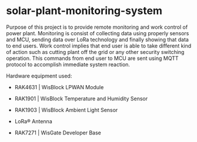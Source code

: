 # solar-plant-monitoring-system
Purpose of this project is to provide remote monitoring and work control of power plant. Monitoring is consist of collecting data using properly sensors and MCU, sending data over LoRa technology and finally showing that data to end users.
Work control implies that end user is able to take different kind of action such as cutting plant off the grid or any other security switching operation. This commands from end user to MCU are sent using MQTT protocol to accomplish immediate system reaction. 

Hardware equipment used: 
- RAK4631 | WisBlock LPWAN Module
- RAK1901 | WisBlock Temperature and Humidity Sensor
- RAK1903 | WisBlock Ambient Light Sensor
- LoRa® Antenna

- RAK7271 | WisGate Developer Base 
